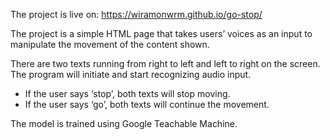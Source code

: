 The project is live on: https://wiramonwrm.github.io/go-stop/

The project is a simple HTML page that takes users’ voices as an input to manipulate the movement of the content shown.

There are two texts running from right to left and left to right on the screen.
The program will initiate and start recognizing audio input.
- If the user says ‘stop’, both texts will stop moving.
- If the user says ‘go’, both texts will continue the movement.

The model is trained using Google Teachable Machine.
